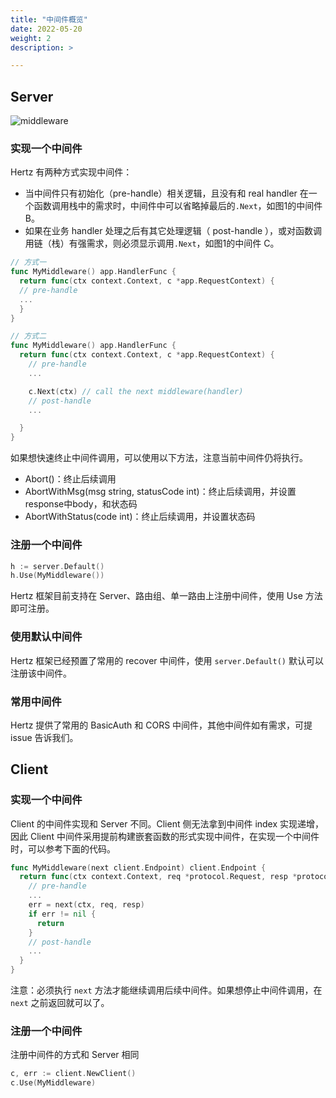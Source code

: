 ```yaml
---
title: "中间件概览"
date: 2022-05-20
weight: 2
description: >

---
```


## Server
![middleware](/img/docs/hertz_middleware.png)

### 实现一个中间件
Hertz 有两种方式实现中间件：
- 当中间件只有初始化（pre-handle）相关逻辑，且没有和 real handler 在一个函数调用栈中的需求时，中间件中可以省略掉最后的`.Next`，如图1的中间件 B。
- 如果在业务 handler 处理之后有其它处理逻辑（ post-handle ），或对函数调用链（栈）有强需求，则必须显示调用`.Next`，如图1的中间件 C。
```go
// 方式一
func MyMiddleware() app.HandlerFunc {
  return func(ctx context.Context, c *app.RequestContext) {
  // pre-handle
  ...
  }
}

// 方式二
func MyMiddleware() app.HandlerFunc {
  return func(ctx context.Context, c *app.RequestContext) {
    // pre-handle
    ...

    c.Next(ctx) // call the next middleware(handler)
    // post-handle
    ...

  }
}
```

如果想快速终止中间件调用，可以使用以下方法，注意当前中间件仍将执行。
- Abort()：终止后续调用
- AbortWithMsg(msg string, statusCode int)：终止后续调用，并设置 response中body，和状态码
- AbortWithStatus(code int)：终止后续调用，并设置状态码

### 注册一个中间件
```go
h := server.Default()
h.Use(MyMiddleware())
```

Hertz 框架目前支持在 Server、路由组、单一路由上注册中间件，使用 Use 方法即可注册。

### 使用默认中间件
Hertz 框架已经预置了常用的 recover 中间件，使用 `server.Default()` 默认可以注册该中间件。

### 常用中间件
Hertz 提供了常用的 BasicAuth 和 CORS 中间件，其他中间件如有需求，可提 issue 告诉我们。

## Client

### 实现一个中间件
Client 的中间件实现和 Server 不同。Client 侧无法拿到中间件 index 实现递增，因此 Client 中间件采用提前构建嵌套函数的形式实现中间件，在实现一个中间件时，可以参考下面的代码。
```go
func MyMiddleware(next client.Endpoint) client.Endpoint {
  return func(ctx context.Context, req *protocol.Request, resp *protocol.Response) (err error) {
    // pre-handle
    ...
    err = next(ctx, req, resp)
    if err != nil {
      return
    }
    // post-handle
    ...
  }
}
```

注意：必须执行 `next` 方法才能继续调用后续中间件。如果想停止中间件调用，在 `next` 之前返回就可以了。

### 注册一个中间件
注册中间件的方式和 Server 相同
```go
c, err := client.NewClient()
c.Use(MyMiddleware)
```
